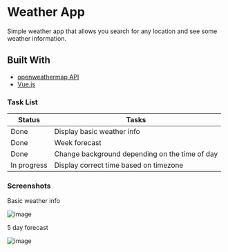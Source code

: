 # Weather App

Simple weather app that allows you search for any location and see some weather information.

## Built With

   * [openweathermap API](https://openweathermap.org/)
   * [Vue.js](https://vuejs.org/)

### Task List

Status | Tasks
-----|--------
Done | Display basic weather info
Done | Week forecast
Done | Change background depending on the time of day
In progress | Display correct time based on timezone

### Screenshots

Basic weather info 

![image](https://user-images.githubusercontent.com/55266594/83950756-1dfd7080-a7fb-11ea-9683-2c02d73e8ed2.png)

5 day forecast

![image](https://user-images.githubusercontent.com/55266594/83950784-3e2d2f80-a7fb-11ea-8cfe-36a7609a8367.png)
